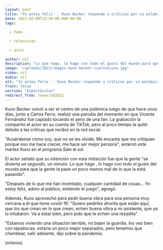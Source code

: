 ```yaml
---
layout: post
title: "Yo estoy feliz -  Kuno Becker responde a críticas por su polémica imitación de Vicente Fernández"
date: 2021-02-09T22:59:00.000-06:00
tags:
  
  - Fama
  
  - television
  
  - actor
  
author: nil
description: "Lo que hago, lo hago con todo el gusto del mundo para que la gente la pase un poco menos mal de lo que la está pasando, aclaró el actor."
image: "/uploads/2021/images-kuno-becker-cuartoscuro.jpg"
video: nil
audio: nil
alt: "Yo estoy feliz -  Kuno Becker responde a críticas por su polémica imitación de Vicente Fernández"
front: false
section: "Espectáculos"
redirect_from: /news/182822
---
```


Kuno Becker volvió a ser el centro de una polémica luego de que hace unos días, junto a Carlos Ferro, realizó una parodia del momento en que Vicente Fernández fue captado tocando el seno de una fan. La grabación la compartió el actor en su cuenta de TikTok, pero al poco tiempo la quitó debido a las críticas que recibió en la red social. 

"Acuérdense cómo soy, que no se les olvide. Me encanta que me critiquen porque eso me hace crecer, me hace ser mejor persona", externó este martes Kuno en el programa Sale el sol.  

El actor señaló que su intención con esta imitación fue que la gente "se divierta un segundo, un minuto. Lo que hago , lo hago con todo el gusto del mundo para que la gente la pase un poco menos mal de lo que la está pasando". 

"Después de lo que me han inventado, cualquier cantidad de cosas... Yo estoy feliz, adoro al público, entiendo el juego", agregó.

Además, Kuno aprovechó para pedir buena vibra para una persona muy cercana a él que tiene covid-19: "Quiero pedirles ahorita que están aquí, que los que crean en lo que crean, echen buena vibra a mi asistente, que ya lo intubaron. Va a estar bien, pero pido que le echen una rezadita". 

"Estamos viviendo una situación terrible, no bajen la guardia, los veo bien con tapabocas, estaría un poco mejor separados, pero tenemos que chambear, salir adelante, dijo sobre la pandemia. 

(milenio)